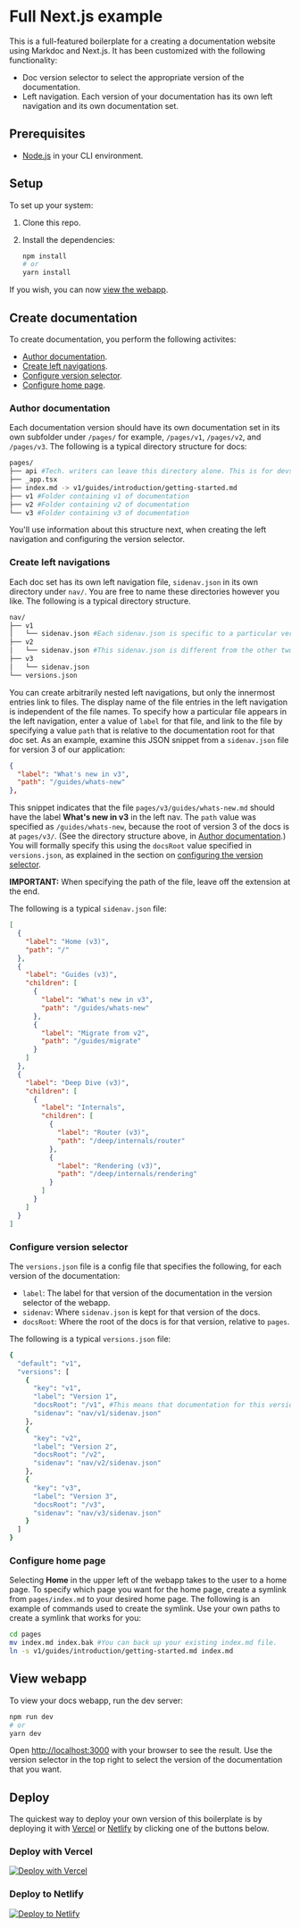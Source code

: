 # Full Next.js example

This is a full-featured boilerplate for a creating a documentation website using Markdoc and Next.js. It has been customized with the following functionality:

- Doc version selector to select the appropriate version of the documentation.
- Left navigation. Each version of your documentation has its own left navigation and its own documentation set.

## Prerequisites

- [Node.js](https://nodejs.org/) in your CLI environment.

## Setup

To set up your system:

1. Clone this repo.
1. Install the dependencies:

    ```bash
    npm install
    # or
    yarn install
    ```

If you wish, you can now [view the webapp](#view-webapp).

## Create documentation

To create documentation, you perform the following activites:

- [Author documentation](#author-documentation).
- [Create left navigations](#create-left-navigations).
- [Configure version selector](#configure-version-selector).
- [Configure home page](#configure-home-page).

### Author documentation

Each documentation version should have its own documentation set in its own subfolder under `/pages/` for example, `/pages/v1`, `/pages/v2`, and `/pages/v3`. The following is a typical directory structure for docs:

```bash
pages/
├── api #Tech. writers can leave this directory alone. This is for devs.
├── _app.tsx
├── index.md -> v1/guides/introduction/getting-started.md
├── v1 #Folder containing v1 of documentation 
├── v2 #Folder containing v2 of documentation 
└── v3 #Folder containing v3 of documentation 
```

You'll use information about this structure next, when creating the left navigation and configuring the version selector.

### Create left navigations

Each doc set has its own left navigation file, `sidenav.json` in its own directory under `nav/`. You are free to name these directories however you like. The following is a typical directory structure.

```bash
nav/
├── v1
│   └── sidenav.json #Each sidenav.json is specific to a particular version of the documentation.
├── v2
│   └── sidenav.json #This sidenav.json is different from the other two.
├── v3
│   └── sidenav.json
└── versions.json
```

You can create arbitrarily nested left navigations, but only the innermost entries link to files. The display name of the file entries in the left navigation is independent of the file names. To specify how a particular file appears in the left navigation, enter a value of `label` for that file, and link to the file by specifying a value `path` that is relative to the documentation root for that doc set. As an example, examine this JSON snippet from a `sidenav.json` file for version 3 of our application:

```json
{
  "label": "What's new in v3",
  "path": "/guides/whats-new"
},
```

This snippet indicates that the file `pages/v3/guides/whats-new.md` should have the label **What's new in v3** in the left nav. The `path` value was specified as `/guides/whats-new`, because the root of version 3 of the docs is at `pages/v3/`. (See the directory structure above, in [Author documentation](#author-documentation).) You will formally specify this using the `docsRoot` value specified in `versions.json`, as explained in the section on [configuring the version selector](#configure-version-selector). 

**IMPORTANT:** When specifying the path of the file, leave off the extension at the end.

The following is a typical `sidenav.json` file:

```json
[
  {
    "label": "Home (v3)",
    "path": "/"
  },
  {
    "label": "Guides (v3)",
    "children": [
      {
        "label": "What's new in v3",
        "path": "/guides/whats-new"
      },
      {
        "label": "Migrate from v2",
        "path": "/guides/migrate"
      }
    ]
  },
  {
    "label": "Deep Dive (v3)",
    "children": [
      {
        "label": "Internals",
        "children": [
          {
            "label": "Router (v3)",
            "path": "/deep/internals/router"
          },
          {
            "label": "Rendering (v3)",
            "path": "/deep/internals/rendering"
          }
        ]
      }
    ]
  }
]
```

### Configure version selector

The `versions.json` file is a config file that specifies the following, for each version of the documentation:

- `label`: The label for that version of the documentation in the version selector of the webapp.
- `sidenav`: Where `sidenav.json` is kept for that version of the docs.
- `docsRoot`: Where the root of the docs is for that version, relative to `pages`.

The following is a typical `versions.json` file:

```bash
{
  "default": "v1",
  "versions": [
    {
      "key": "v1",
      "label": "Version 1",
      "docsRoot": "/v1", #This means that documentation for this version is is at `pages/v1`.
      "sidenav": "nav/v1/sidenav.json"
    },
    {
      "key": "v2",
      "label": "Version 2",
      "docsRoot": "/v2",
      "sidenav": "nav/v2/sidenav.json"
    },
    {
      "key": "v3",
      "label": "Version 3",
      "docsRoot": "/v3",
      "sidenav": "nav/v3/sidenav.json"
    }
  ]
}
```

### Configure home page

Selecting **Home** in the upper left of the webapp takes to the user to a home page. To specify which page you want for the home page, create a symlink from `pages/index.md` to your desired home page. The following is an example of commands used to create the symlink. Use your own paths to create a symlink that works for you:

```bash
cd pages
mv index.md index.bak #You can back up your existing index.md file.
ln -s v1/guides/introduction/getting-started.md index.md
```

## View webapp

To view your docs webapp, run the dev server:

```bash
npm run dev
# or
yarn dev
```

Open [http://localhost:3000](http://localhost:3000) with your browser to see the result. Use the version selector in the top right to select the version of the documentation that you want.

## Deploy

The quickest way to deploy your own version of this boilerplate is by deploying it with [Vercel](https://vercel.com) or [Netlify](https://www.netlify.com/) by clicking one of the buttons below.

### Deploy with Vercel

[![Deploy with Vercel](https://vercel.com/button)](https://vercel.com/new/clone?repository-url=https://github.com/markdoc/next.js-starter)

### Deploy to Netlify

[![Deploy to Netlify](https://www.netlify.com/img/deploy/button.svg)](https://app.netlify.com/start/deploy?repository=https://github.com/markdoc/next.js-starter)
